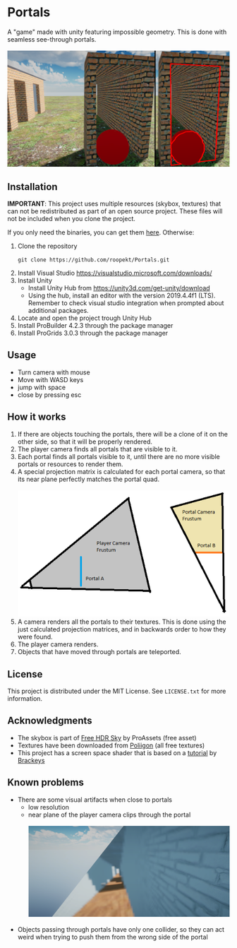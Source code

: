 # Portals 

A "game" made with unity featuring impossible geometry. This is done with seamless see-through portals.
<br/><br/>
![Portal example](https://github.com/roopekt/Portals/blob/main/ReadmeData/portal_example.png)

## Installation 

__IMPORTANT__: This project uses multiple resources (skybox, textures) that can not be redistributed as part of an open source project.
These files will not be included when you clone the project.

If you only need the binaries, you can get them [here](https://github.com/roopekt/Portals/releases). Otherwise:

 1. Clone the repository
	```shell
	git clone https://github.com/roopekt/Portals.git
	```
2. Install Visual Studio
	https://visualstudio.microsoft.com/downloads/
3. Install Unity
	- Install Unity Hub from https://unity3d.com/get-unity/download
	- Using the hub, install  an editor with the version 2019.4.4f1 (LTS). Remember to check visual studio integration when prompted about additional packages.
4. Locate and open the project trough Unity Hub
5. Install ProBuilder 4.2.3 through the package manager
6. Install ProGrids 3.0.3 through the package manager

## Usage 

 - Turn camera with mouse
 - Move with WASD keys
 - jump with space
 - close by pressing esc

## How it works 

1. If there are objects touching the portals, there will be a clone of it on the other side, so that it will be properly rendered.
2. The player camera finds all portals that are visible to it.
3. Each portal finds all portals visible to it, until there are no more visible portals or resources to render them.
4. A special projection matrix is calculated for each portal camera, so that its near plane perfectly matches the portal quad.
<br/><br/>
![Portal example](https://github.com/roopekt/Portals/blob/main/ReadmeData/frustum_diagram.png)
5. A camera renders all the portals to their textures. This is done using the just calculated projection matrices, and in backwards order to how they were found.
6. The player camera renders.
7. Objects that have moved through portals are teleported.

## License 

This project is distributed under the MIT License. See `LICENSE.txt` for more information.

## Acknowledgments 

- The skybox is part of [Free HDR Sky](https://assetstore.unity.com/packages/2d/textures-materials/sky/free-hdr-sky-61217) by ProAssets (free asset)
- Textures have been downloaded from [Poliigon](https://www.poliigon.com/) (all free textures)
- This project has a screen space shader that is based on a [tutorial](https://www.youtube.com/watch?v=cuQao3hEKfs) by [Brackeys](https://www.youtube.com/channel/UCYbK_tjZ2OrIZFBvU6CCMiA)

## Known problems

- There are some visual artifacts when close to portals
	- low resolution
	- near plane of the player camera clips through the portal 
<br/><br/>
![bad visual artifacts](https://github.com/roopekt/Portals/blob/main/ReadmeData/artifacts.png)
<br/><br/>
- Objects passing through portals have only one collider, so they can act weird when trying to push them from the wrong side of the portal

